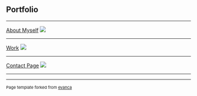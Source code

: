 ## Portfolio

---


[About Myself](/sample_page)
<img src="images/dummy_thumbnail.jpg?raw=true"/>

---
[Work](/pdf/sample_presentation.pdf)
<img src="images/dummy_thumbnail.jpg?raw=true"/>

---
[Contact Page](http://example.com/)
<img src="images/dummy_thumbnail.jpg?raw=true"/>

---






---
<p style="font-size:11px">Page template forked from <a href="https://github.com/evanca/quick-portfolio">evanca</a></p>
<!-- Remove above link if you don't want to attibute -->
